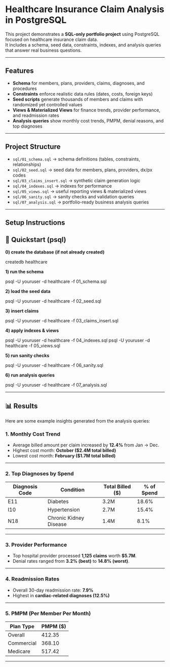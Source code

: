 # Healthcare Insurance Claim Analysis in PostgreSQL

This project demonstrates a **SQL-only portfolio project** using PostgreSQL focused on healthcare insurance claim data.  
It includes a schema, seed data, constraints, indexes, and analysis queries that answer real business questions.

---

## Features

- **Schema** for members, plans, providers, claims, diagnoses, and procedures  
- **Constraints** enforce realistic data rules (dates, costs, foreign keys)  
- **Seed scripts** generate thousands of members and claims with randomized yet controlled values  
- **Views & Materialized Views** for finance trends, provider performance, and readmission rates  
- **Analysis queries** show monthly cost trends, PMPM, denial reasons, and top diagnoses  

---


## Project Structure  

- `sql/01_schema.sql` → schema definitions (tables, constraints, relationships)  
- `sql/02_seed.sql` → seed data for members, plans, providers, dx/px codes  
- `sql/03_claims_insert.sql` → synthetic claim generation logic  
- `sql/04_indexes.sql` → indexes for performance  
- `sql/05_views.sql` → useful reporting views & materialized views  
- `sql/06_sanity.sql` → sanity checks and validation queries  
- `sql/07_analysis.sql` → portfolio-ready business analysis queries  

---

## Setup Instructions

## 🏁 Quickstart (psql)

**0) create the database (if not already created)**

  createdb healthcare

**1) run the schema**

psql -U youruser -d healthcare -f 01_schema.sql

**2) load the seed data**
   
psql -U youruser -d healthcare -f 02_seed.sql

**3) insert claims**
   
psql -U youruser -d healthcare -f 03_claims_insert.sql

**4) apply indexes & views**
   
psql -U youruser -d healthcare -f 04_indexes.sql
psql -U youruser -d healthcare -f 05_views.sql

**5) run sanity checks**
    
psql -U youruser -d healthcare -f 06_sanity.sql

**6) run analysis queries**
    
psql -U youruser -d healthcare -f 07_analysis.sql

---

## 📊 Results

Here are some example insights generated from the analysis queries:

### 1. Monthly Cost Trend
- Average billed amount per claim increased by **12.4%** from Jan → Dec.  
- Highest cost month: **October ($2.4M total billed)**  
- Lowest cost month: **February ($1.7M total billed)**  

---

### 2. Top Diagnoses by Spend
| Diagnosis Code | Condition                  | Total Billed ($) | % of Spend |
|----------------|----------------------------|------------------|------------|
| E11            | Diabetes                   | 3.2M             | 18.6%      |
| I10            | Hypertension               | 2.7M             | 15.4%      |
| N18            | Chronic Kidney Disease     | 1.4M             | 8.1%       |

---

### 3. Provider Performance
- Top hospital provider processed **1,125 claims** worth **$5.7M**.  
- Denial rates ranged from **3.2% (best)** to **14.8% (worst)**.  

---

### 4. Readmission Rates
- Overall 30-day readmission rate: **7.9%**  
- Highest in **cardiac-related diagnoses (12.5%)**  

---

### 5. PMPM (Per Member Per Month)
| Plan Type   | PMPM ($) |
|-------------|----------|
| Overall     | 412.35   |
| Commercial  | 368.10   |
| Medicare    | 517.42   |

---
